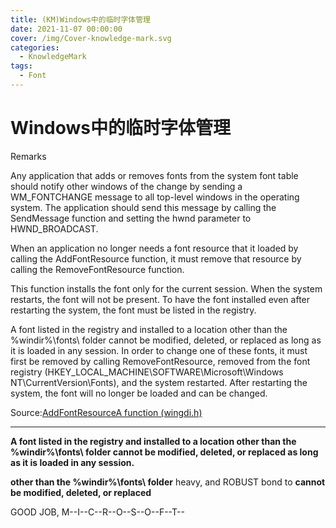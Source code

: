 ```yaml
---
title: (KM)Windows中的临时字体管理
date: 2021-11-07 00:00:00
cover: /img/Cover-knowledge-mark.svg
categories:
  - KnowledgeMark
tags:
  - Font
---
```


# Windows中的临时字体管理

Remarks

Any application that adds or removes fonts from the system font table should notify other windows of the change by sending a WM_FONTCHANGE message to all top-level windows in the operating system. The application should send this message by calling the SendMessage function and setting the hwnd parameter to HWND_BROADCAST.

When an application no longer needs a font resource that it loaded by calling the AddFontResource function, it must remove that resource by calling the RemoveFontResource function.

This function installs the font only for the current session. When the system restarts, the font will not be present. To have the font installed even after restarting the system, the font must be listed in the registry.

A font listed in the registry and installed to a location other than the %windir%\fonts\ folder cannot be modified, deleted, or replaced as long as it is loaded in any session. In order to change one of these fonts, it must first be removed by calling RemoveFontResource, removed from the font registry (HKEY_LOCAL_MACHINE\SOFTWARE\Microsoft\Windows NT\CurrentVersion\Fonts), and the system restarted. After restarting the system, the font will no longer be loaded and can be changed.

Source:[AddFontResourceA function (wingdi.h)](https://docs.microsoft.com/en-us/windows/win32/api/wingdi/nf-wingdi-addfontresourcea)

-------------------------------------------------------------

**A font listed in the registry and installed to a location other than the %windir%\fonts\ folder cannot be modified, deleted, or replaced as long as it is loaded in any session.**

**other than the %windir%\fonts\ folder** heavy, and ROBUST bond to **cannot be modified, deleted, or replaced**

GOOD JOB, M--I--C--R--O--S--O--F--T--
